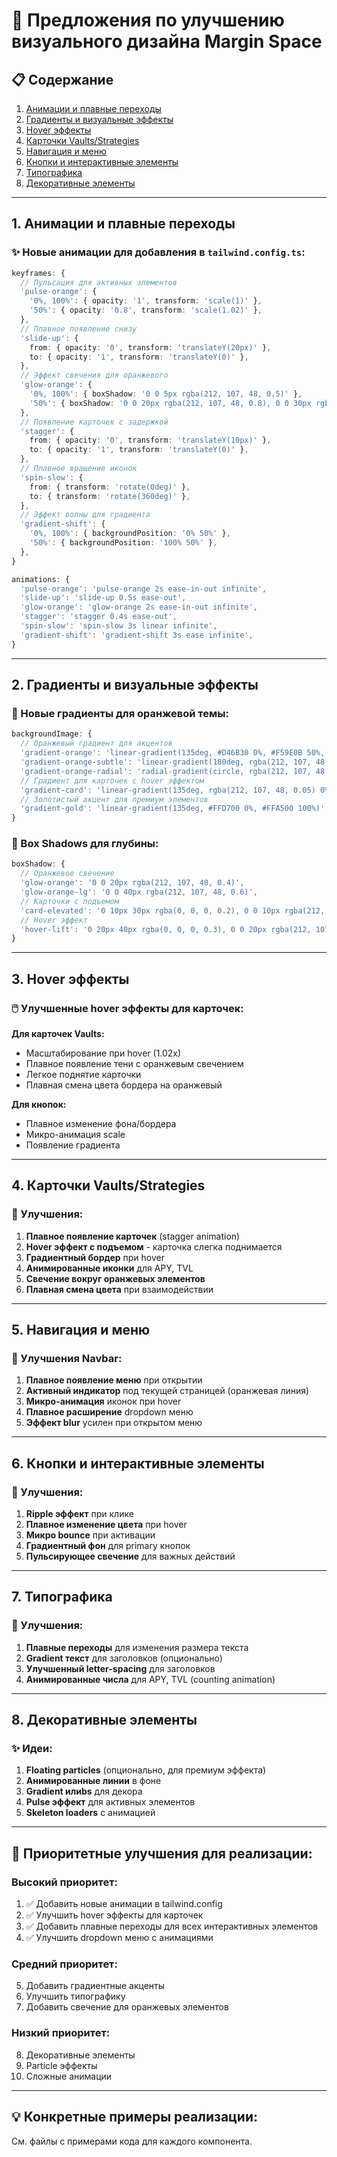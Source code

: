 # 🎨 Предложения по улучшению визуального дизайна Margin Space

## 📋 Содержание
1. [Анимации и плавные переходы](#1-анимации-и-плавные-переходы)
2. [Градиенты и визуальные эффекты](#2-градиенты-и-визуальные-эффекты)
3. [Hover эффекты](#3-hover-эффекты)
4. [Карточки Vaults/Strategies](#4-карточки-vaultsstrategies)
5. [Навигация и меню](#5-навигация-и-меню)
6. [Кнопки и интерактивные элементы](#6-кнопки-и-интерактивные-элементы)
7. [Типографика](#7-типографика)
8. [Декоративные элементы](#8-декоративные-элементы)

---

## 1. Анимации и плавные переходы

### ✨ Новые анимации для добавления в `tailwind.config.ts`:

```typescript
keyframes: {
  // Пульсация для активных элементов
  'pulse-orange': {
    '0%, 100%': { opacity: '1', transform: 'scale(1)' },
    '50%': { opacity: '0.8', transform: 'scale(1.02)' },
  },
  // Плавное появление снизу
  'slide-up': {
    from: { opacity: '0', transform: 'translateY(20px)' },
    to: { opacity: '1', transform: 'translateY(0)' },
  },
  // Эффект свечения для оранжевого
  'glow-orange': {
    '0%, 100%': { boxShadow: '0 0 5px rgba(212, 107, 48, 0.5)' },
    '50%': { boxShadow: '0 0 20px rgba(212, 107, 48, 0.8), 0 0 30px rgba(212, 107, 48, 0.4)' },
  },
  // Появление карточек с задержкой
  'stagger': {
    from: { opacity: '0', transform: 'translateY(10px)' },
    to: { opacity: '1', transform: 'translateY(0)' },
  },
  // Плавное вращение иконок
  'spin-slow': {
    from: { transform: 'rotate(0deg)' },
    to: { transform: 'rotate(360deg)' },
  },
  // Эффект волны для градиента
  'gradient-shift': {
    '0%, 100%': { backgroundPosition: '0% 50%' },
    '50%': { backgroundPosition: '100% 50%' },
  },
}

animations: {
  'pulse-orange': 'pulse-orange 2s ease-in-out infinite',
  'slide-up': 'slide-up 0.5s ease-out',
  'glow-orange': 'glow-orange 2s ease-in-out infinite',
  'stagger': 'stagger 0.4s ease-out',
  'spin-slow': 'spin-slow 3s linear infinite',
  'gradient-shift': 'gradient-shift 3s ease infinite',
}
```

---

## 2. Градиенты и визуальные эффекты

### 🎨 Новые градиенты для оранжевой темы:

```typescript
backgroundImage: {
  // Оранжевый градиент для акцентов
  'gradient-orange': 'linear-gradient(135deg, #D46B30 0%, #F59E0B 50%, #EF4444 100%)',
  'gradient-orange-subtle': 'linear-gradient(180deg, rgba(212, 107, 48, 0.1) 0%, rgba(212, 107, 48, 0) 100%)',
  'gradient-orange-radial': 'radial-gradient(circle, rgba(212, 107, 48, 0.2) 0%, transparent 70%)',
  // Градиент для карточек с hover эффектом
  'gradient-card': 'linear-gradient(135deg, rgba(212, 107, 48, 0.05) 0%, rgba(255, 255, 255, 0.1) 100%)',
  // Золотистый акцент для премиум элементов
  'gradient-gold': 'linear-gradient(135deg, #FFD700 0%, #FFA500 100%)',
}
```

### 💫 Box Shadows для глубины:

```typescript
boxShadow: {
  // Оранжевое свечение
  'glow-orange': '0 0 20px rgba(212, 107, 48, 0.4)',
  'glow-orange-lg': '0 0 40px rgba(212, 107, 48, 0.6)',
  // Карточки с подъемом
  'card-elevated': '0 10px 30px rgba(0, 0, 0, 0.2), 0 0 10px rgba(212, 107, 48, 0.1)',
  // Hover эффект
  'hover-lift': '0 20px 40px rgba(0, 0, 0, 0.3), 0 0 20px rgba(212, 107, 48, 0.2)',
}
```

---

## 3. Hover эффекты

### 🖱️ Улучшенные hover эффекты для карточек:

**Для карточек Vaults:**
- Масштабирование при hover (1.02x)
- Плавное появление тени с оранжевым свечением
- Легкое поднятие карточки
- Плавная смена цвета бордера на оранжевый

**Для кнопок:**
- Плавное изменение фона/бордера
- Микро-анимация scale
- Появление градиента

---

## 4. Карточки Vaults/Strategies

### 🎴 Улучшения:

1. **Плавное появление карточек** (stagger animation)
2. **Hover эффект с подъемом** - карточка слегка поднимается
3. **Градиентный бордер** при hover
4. **Анимированные иконки** для APY, TVL
5. **Свечение вокруг оранжевых элементов**
6. **Плавная смена цвета** при взаимодействии

---

## 5. Навигация и меню

### 🧭 Улучшения Navbar:

1. **Плавное появление меню** при открытии
2. **Активный индикатор** под текущей страницей (оранжевая линия)
3. **Микро-анимация** иконок при hover
4. **Плавное расширение** dropdown меню
5. **Эффект blur** усилен при открытом меню

---

## 6. Кнопки и интерактивные элементы

### 🔘 Улучшения:

1. **Ripple эффект** при клике
2. **Плавное изменение цвета** при hover
3. **Микро bounce** при активации
4. **Градиентный фон** для primary кнопок
5. **Пульсирующее свечение** для важных действий

---

## 7. Типографика

### 📝 Улучшения:

1. **Плавные переходы** для изменения размера текста
2. **Gradient текст** для заголовков (опционально)
3. **Улучшенный letter-spacing** для заголовков
4. **Анимированные числа** для APY, TVL (counting animation)

---

## 8. Декоративные элементы

### ✨ Идеи:

1. **Floating particles** (опционально, для премиум эффекта)
2. **Анимированные линии** в фоне
3. **Gradient илиbs** для декора
4. **Pulse эффект** для активных элементов
5. **Skeleton loaders** с анимацией

---

## 🚀 Приоритетные улучшения для реализации:

### Высокий приоритет:
1. ✅ Добавить новые анимации в tailwind.config
2. ✅ Улучшить hover эффекты для карточек
3. ✅ Добавить плавные переходы для всех интерактивных элементов
4. ✅ Улучшить dropdown меню с анимациями

### Средний приоритет:
5. Добавить градиентные акценты
6. Улучшить типографику
7. Добавить свечение для оранжевых элементов

### Низкий приоритет:
8. Декоративные элементы
9. Particle эффекты
10. Сложные анимации

---

## 💡 Конкретные примеры реализации:

См. файлы с примерами кода для каждого компонента.

